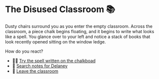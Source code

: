 # The Disused Classroom 📚

Dusty chairs surround you as you enter the empty classroom. 
Across the classroom, a piece chalk begins floating, and it begins to write what looks like a spell. You glance over to your left and notice a stack of books that look recently opened sitting on the window ledge.

How do you react?

-   🧙‍♀️ [Try the spell written on the chalkboad](scene10.md)
-   🔎 [Search notes for Delaney](scene11.md)
-   🚪 [Leave the classroom](scene8.md)